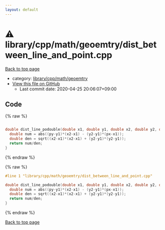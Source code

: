```yaml
---
layout: default
---
```


<!-- mathjax config similar to math.stackexchange -->
<script type="text/javascript" async
  src="https://cdnjs.cloudflare.com/ajax/libs/mathjax/2.7.5/MathJax.js?config=TeX-MML-AM_CHTML">
</script>
<script type="text/x-mathjax-config">
  MathJax.Hub.Config({
    TeX: { equationNumbers: { autoNumber: "AMS" }},
    tex2jax: {
      inlineMath: [ ['$','$'] ],
      processEscapes: true
    },
    "HTML-CSS": { matchFontHeight: false },
    displayAlign: "left",
    displayIndent: "2em"
  });
</script>

<script type="text/javascript" src="https://cdnjs.cloudflare.com/ajax/libs/jquery/3.4.1/jquery.min.js"></script>
<script src="https://cdn.jsdelivr.net/npm/jquery-balloon-js@1.1.2/jquery.balloon.min.js" integrity="sha256-ZEYs9VrgAeNuPvs15E39OsyOJaIkXEEt10fzxJ20+2I=" crossorigin="anonymous"></script>
<script type="text/javascript" src="../../../../../assets/js/copy-button.js"></script>
<link rel="stylesheet" href="../../../../../assets/css/copy-button.css" />


# :warning: library/cpp/math/geoemtry/dist_between_line_and_point.cpp

<a href="../../../../../index.html">Back to top page</a>

* category: <a href="../../../../../index.html#cef394f212ede05bd80525fdb8bcaf21">library/cpp/math/geoemtry</a>
* <a href="{{ site.github.repository_url }}/blob/master/library/cpp/math/geoemtry/dist_between_line_and_point.cpp">View this file on GitHub</a>
    - Last commit date: 2020-04-25 20:06:07+09:00




## Code

<a id="unbundled"></a>
{% raw %}
```cpp

double dist_line_podouble(double x1, double y1, double x2, double y2, double px, double py){
  double num = abs((py-y1)*(x2-x1) - (y2-y1)*(px-x1));
  double den = sqrt((x2-x1)*(x2-x1) + (y2-y1)*(y2-y1));
  return num/den;
}

```
{% endraw %}

<a id="bundled"></a>
{% raw %}
```cpp
#line 1 "library/cpp/math/geoemtry/dist_between_line_and_point.cpp"

double dist_line_podouble(double x1, double y1, double x2, double y2, double px, double py){
  double num = abs((py-y1)*(x2-x1) - (y2-y1)*(px-x1));
  double den = sqrt((x2-x1)*(x2-x1) + (y2-y1)*(y2-y1));
  return num/den;
}

```
{% endraw %}

<a href="../../../../../index.html">Back to top page</a>

